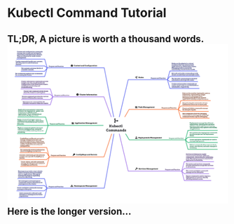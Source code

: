 # Kubectl Command Tutorial
TL;DR, A picture is worth a thousand words.
![Kubectl Commands](/img/TechSavvy/Kubectl-Commands-S.png)
Here is the longer version...
---
